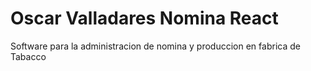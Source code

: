 # Oscar Valladares Nomina React
 Software para la administracion de nomina y produccion en fabrica de Tabacco
